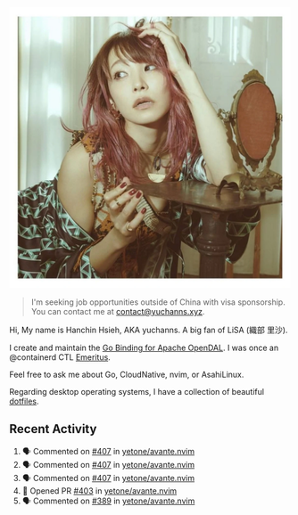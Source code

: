 <p align="center">
  <img src="./assets/LiSA2.webp" width=550 />
</p>

> I'm seeking job opportunities outside of China with visa sponsorship. You can contact me at contact@yuchanns.xyz.

Hi, My name is Hanchin Hsieh, AKA yuchanns. A big fan of LiSA (織部 里沙).

I create and maintain the [Go Binding for Apache OpenDAL](https://github.com/apache/opendal/tree/main/bindings/go). I was once an @containerd CTL [Emeritus](https://github.com/containerd/nerdctl/pull/3067).

Feel free to ask me about Go, CloudNative, nvim, or AsahiLinux.

Regarding desktop operating systems, I have a collection of beautiful [dotfiles](https://github.com/yuchanns/dotfiles).

## Recent Activity

<!--START_SECTION:activity-->
1. 🗣 Commented on [#407](https://github.com/yetone/avante.nvim/pull/407#issuecomment-2322798708) in [yetone/avante.nvim](https://github.com/yetone/avante.nvim)
2. 🗣 Commented on [#407](https://github.com/yetone/avante.nvim/pull/407#issuecomment-2322744311) in [yetone/avante.nvim](https://github.com/yetone/avante.nvim)
3. 🗣 Commented on [#407](https://github.com/yetone/avante.nvim/pull/407#issuecomment-2322727928) in [yetone/avante.nvim](https://github.com/yetone/avante.nvim)
4. 💪 Opened PR [#403](https://github.com/yetone/avante.nvim/pull/403) in [yetone/avante.nvim](https://github.com/yetone/avante.nvim)
5. 🗣 Commented on [#389](https://github.com/yetone/avante.nvim/issues/389#issuecomment-2320211155) in [yetone/avante.nvim](https://github.com/yetone/avante.nvim)
<!--END_SECTION:activity-->

